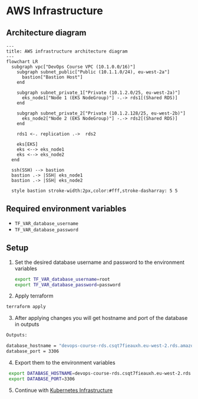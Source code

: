 # AWS Infrastructure

## Architecture diagram

```mermaid
---
title: AWS infrastructure architecture diagram
---
flowchart LR
  subgraph vpc["DevOps Course VPC (10.1.0.0/16)"]
    subgraph subnet_public["Public (10.1.1.0/24), eu-west-2a"]
      bastion["Bastion Host"]
    end

    subgraph subnet_private_1["Private (10.1.2.0/25, eu-west-2a)"]
      eks_node1["Node 1 (EKS NodeGroup)"] -.-> rds1[(Shared RDS)]
    end

    subgraph subnet_private_2["Private (10.1.2.128/25, eu-west-2b)"]
      eks_node2["Node 2 (EKS NodeGroup)"] -.-> rds2[(Shared RDS)]
    end

    rds1 <-. replication .->  rds2

    eks[EKS]
    eks <--> eks_node1
    eks <--> eks_node2
  end

  ssh(SSH) --> bastion
  bastion .-> |SSH| eks_node1
  bastion .-> |SSH| eks_node2

  style bastion stroke-width:2px,color:#fff,stroke-dasharray: 5 5

```

## Required environment variables
- `TF_VAR_database_username`
- `TF_VAR_database_password`


## Setup

1. Set the desired database username and password to the environment variables
   ```sh
   export TF_VAR_database_username=root
   export TF_VAR_database_password=password
   ```

2. Apply terraform
  ```sh
  terraform apply
  ```
3. After applying changes you will get hostname and port of the database in outputs

  ```sh
  Outputs:

  database_hostname = "devops-course-rds.csqt7fieauxh.eu-west-2.rds.amazonaws.com"
  database_port = 3306
  ```
4. Export them to the environment variables
  ```sh
   export DATABASE_HOSTNAME=devops-course-rds.csqt7fieauxh.eu-west-2.rds.amazonaws.com
   export DATABASE_PORT=3306
  ```
5. Continue with [Kubernetes Infrastructure](../k8s/README.md)
